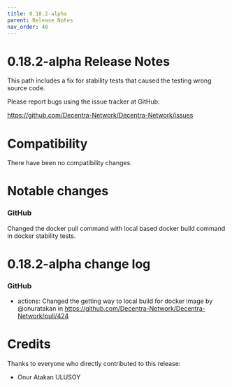 ```yaml
---
title: 0.18.2-alpha
parent: Release Notes
nav_order: 40
---
```


0.18.2-alpha Release Notes
====================

This path includes a fix for stability tests that caused the testing wrong source code.

Please report bugs using the issue tracker at GitHub:

  <https://github.com/Decentra-Network/Decentra-Network/issues>

Compatibility
==============

There have been no compatibility changes.

Notable changes
===============

### GitHub
Changed the docker pull command with local based docker build command in docker stability tests.


0.18.2-alpha change log
=================

### GitHub
* actions: Changed the getting way to local build for docker image by @onuratakan in https://github.com/Decentra-Network/Decentra-Network/pull/424

Credits
=======

Thanks to everyone who directly contributed to this release:

- Onur Atakan ULUSOY